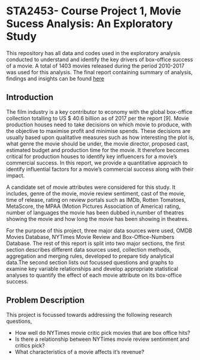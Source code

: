 # STA2453- Course Project 1, Movie Sucess Analysis: An Exploratory Study

This repository has all data and codes used in the exploratory analysis conducted to understand and identify the key drivers of box-office success of a movie. A total of 1403 movies released during the period 2010-2017 was used for this analysis. The final report containing summary of analysis, findings and insights can be found [here](https://bharatlearnstocode.github.io/movie-data-exploration-data-science-exploration/report/STA2453_Project1_Report_BharadwajJanarthanan.html#contents)

## Introduction

The film industry is a key contributor to economy with the global box-office collection totalling to US $ 40.6 billion as of 2017 per the report [9]. Movie production houses need to take decisions on which movie to produce, with the objective to maximise profit and minimise spends. These decisions are usually based upon qualitative measures such as how interesting the plot is, what genre the movie should be under, the movie director, proposed cast, estimated budget and production time for the movie. It therefore becomes critical for production houses to identify key influencers for a movie’s commercial success. In this report, we provide a quantitative approach to identify influential factors for a movie’s commercial success along with their impact.

A candidate set of movie attributes were considered for this study. It includes, genre of the movie, movie review sentiment, cast of the movie, time of release, rating on review portals such as IMDb, Rotten Tomatoes, MetaScore, the MPAA (Motion Pictures Association of America) rating, number of languages the movie has been dubbed in,number of theatres showing the movie and how long the movie has been showing in theatres.

For the purpose of this project, three major data sources were used, OMDB Movies Database, NYTimes Movie Review and Box-Office-Numbers Database. The rest of this report is split into two major sections, the first section describes different data sources used, collection methods, aggregation and merging rules, developed to prepare tidy analytical data.The second section lists out focussed questions and graphs to examine key variable relationships and develop appropriate statistical analyses to quantify the effect of each movie attribute on its box-office success.

## Problem Description

This project is focussed towards addressing the following research questions,

* How well do NYTimes movie critic pick movies that are box office hits?
* Is there a relationship between NYTimes movie review sentinment and critics pick?
* What characteristics of a movie affects it’s revenue?
